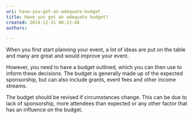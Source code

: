 ```yaml
---
uri: have-you-got-an-adequate-budget
title: Have you got an adequate budget?
created: 2014-12-31 00:13:48
authors:

---
```





<span class='intro'> <p class="ssw15-rteElement-P">When you first start planning your event, a lot of ideas are put on the table and many are great and would improve your event.&#160;​</p> </span>

<p>However, you need to have a budget outlined, which you can then use to inform these decisions. The budget is generally made up of the expected sponsorship, but can also include grants, event fees and other income streams. ​</p><p>The budget should be revised if circumstances change. This can be due to lack of sponsorship, more attendees than expected or any other factor that has an influence on the budget.&#160;</p>


